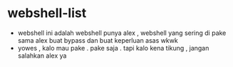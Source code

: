 # webshell-list
- webshell ini adalah webshell punya alex , webshell yang sering di pake sama alex buat bypass dan buat keperluan asas wkwk
- yowes , kalo mau pake . pake saja . tapi kalo kena tikung , jangan salahkan alex ya
